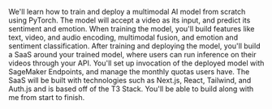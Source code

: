 We'll learn how to train and deploy a multimodal AI model from scratch using PyTorch. The model will accept a video as its input, and predict its sentiment and emotion. When training the model, you'll build features like text, video, and audio encoding, multimodal fusion, and emotion and sentiment classification. After training and deploying the model, you'll build a SaaS around your trained model, where users can run inference on their videos through your API. You'll set up invocation of the deployed model with SageMaker Endpoints, and manage the monthly quotas users have. The SaaS will be built with technologies such as Next.js, React, Tailwind, and Auth.js and is based off of the T3 Stack. You'll be able to build along with me from start to finish.
